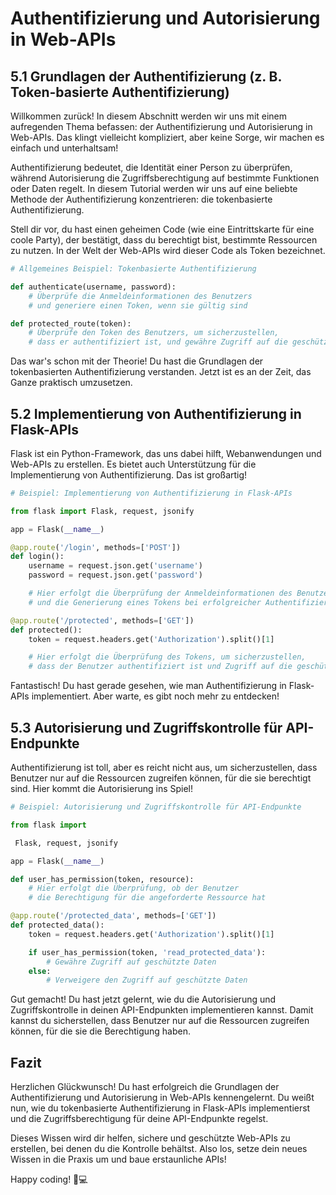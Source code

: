 # Authentifizierung und Autorisierung in Web-APIs

## 5.1 Grundlagen der Authentifizierung (z. B. Token-basierte Authentifizierung)

Willkommen zurück! In diesem Abschnitt werden wir uns mit einem aufregenden Thema befassen: der Authentifizierung und Autorisierung in Web-APIs. Das klingt vielleicht kompliziert, aber keine Sorge, wir machen es einfach und unterhaltsam!

Authentifizierung bedeutet, die Identität einer Person zu überprüfen, während Autorisierung die Zugriffsberechtigung auf bestimmte Funktionen oder Daten regelt. In diesem Tutorial werden wir uns auf eine beliebte Methode der Authentifizierung konzentrieren: die tokenbasierte Authentifizierung.

Stell dir vor, du hast einen geheimen Code (wie eine Eintrittskarte für eine coole Party), der bestätigt, dass du berechtigt bist, bestimmte Ressourcen zu nutzen. In der Welt der Web-APIs wird dieser Code als Token bezeichnet.

```python
# Allgemeines Beispiel: Tokenbasierte Authentifizierung

def authenticate(username, password):
    # Überprüfe die Anmeldeinformationen des Benutzers
    # und generiere einen Token, wenn sie gültig sind

def protected_route(token):
    # Überprüfe den Token des Benutzers, um sicherzustellen,
    # dass er authentifiziert ist, und gewähre Zugriff auf die geschützte Route
```

Das war's schon mit der Theorie! Du hast die Grundlagen der tokenbasierten Authentifizierung verstanden. Jetzt ist es an der Zeit, das Ganze praktisch umzusetzen.

## 5.2 Implementierung von Authentifizierung in Flask-APIs

Flask ist ein Python-Framework, das uns dabei hilft, Webanwendungen und Web-APIs zu erstellen. Es bietet auch Unterstützung für die Implementierung von Authentifizierung. Das ist großartig!

```python
# Beispiel: Implementierung von Authentifizierung in Flask-APIs

from flask import Flask, request, jsonify

app = Flask(__name__)

@app.route('/login', methods=['POST'])
def login():
    username = request.json.get('username')
    password = request.json.get('password')

    # Hier erfolgt die Überprüfung der Anmeldeinformationen des Benutzers
    # und die Generierung eines Tokens bei erfolgreicher Authentifizierung

@app.route('/protected', methods=['GET'])
def protected():
    token = request.headers.get('Authorization').split()[1]

    # Hier erfolgt die Überprüfung des Tokens, um sicherzustellen,
    # dass der Benutzer authentifiziert ist und Zugriff auf die geschützte Route hat
```

Fantastisch! Du hast gerade gesehen, wie man Authentifizierung in Flask-APIs implementiert. Aber warte, es gibt noch mehr zu entdecken!

## 5.3 Autorisierung und Zugriffskontrolle für API-Endpunkte

Authentifizierung ist toll, aber es reicht nicht aus, um sicherzustellen, dass Benutzer nur auf die Ressourcen zugreifen können, für die sie berechtigt sind. Hier kommt die Autorisierung ins Spiel!

```python
# Beispiel: Autorisierung und Zugriffskontrolle für API-Endpunkte

from flask import

 Flask, request, jsonify

app = Flask(__name__)

def user_has_permission(token, resource):
    # Hier erfolgt die Überprüfung, ob der Benutzer
    # die Berechtigung für die angeforderte Ressource hat

@app.route('/protected_data', methods=['GET'])
def protected_data():
    token = request.headers.get('Authorization').split()[1]

    if user_has_permission(token, 'read_protected_data'):
        # Gewähre Zugriff auf geschützte Daten
    else:
        # Verweigere den Zugriff auf geschützte Daten
```

Gut gemacht! Du hast jetzt gelernt, wie du die Autorisierung und Zugriffskontrolle in deinen API-Endpunkten implementieren kannst. Damit kannst du sicherstellen, dass Benutzer nur auf die Ressourcen zugreifen können, für die sie die Berechtigung haben.

## Fazit

Herzlichen Glückwunsch! Du hast erfolgreich die Grundlagen der Authentifizierung und Autorisierung in Web-APIs kennengelernt. Du weißt nun, wie du tokenbasierte Authentifizierung in Flask-APIs implementierst und die Zugriffsberechtigung für deine API-Endpunkte regelst.

Dieses Wissen wird dir helfen, sichere und geschützte Web-APIs zu erstellen, bei denen du die Kontrolle behältst. Also los, setze dein neues Wissen in die Praxis um und baue erstaunliche APIs!

Happy coding! 🐍💻